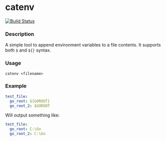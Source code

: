 # catenv
[![Build Status](https://travis-ci.com/skamenetskiy/catenv.svg?branch=master)](https://travis-ci.com/skamenetskiy/catenv)

### Description
A simple tool to append environment variables to a file contents. It supports both `$` and `${}` syntax.

### Usage
```
catenv <filename>
```

### Example
```yaml
test_file:
  go_root: ${GOROOT}
  go_root_2: $GOROOT
```
Will output something like:
```yaml
test_file:
  go_root: C:\Go
  go_root_2: C:\Go
```

